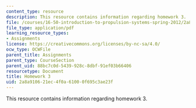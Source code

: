 ```yaml
---
content_type: resource
description: This resource contains information regarding homework 3.
file: /courses/16-50-introduction-to-propulsion-systems-spring-2012/2a8a910621ec4f0a61000f695c3ae23f_MIT16_50S12_hw3.pdf
file_type: application/pdf
learning_resource_types:
- Assignments
license: https://creativecommons.org/licenses/by-nc-sa/4.0/
ocw_type: OCWFile
parent_title: Assignments
parent_type: CourseSection
parent_uid: 88bc7c0d-5439-928c-8dbf-91ef03b66406
resourcetype: Document
title: Homework 3
uid: 2a8a9106-21ec-4f0a-6100-0f695c3ae23f
---
```

This resource contains information regarding homework 3.